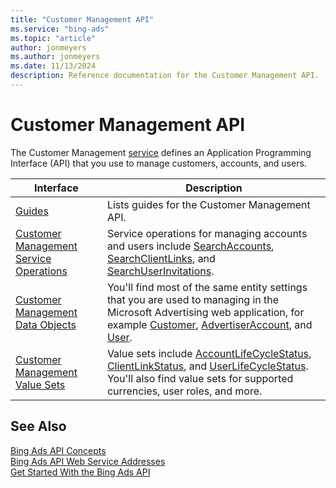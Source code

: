 ```yaml
---
title: "Customer Management API"
ms.service: "bing-ads"
ms.topic: "article"
author: jonmeyers
ms.author: jonmeyers
ms.date: 11/13/2024
description: Reference documentation for the Customer Management API.
---
```

# Customer Management API
The Customer Management [service](../guides/web-service-addresses.md) defines an Application Programming Interface (API) that you use to manage customers, accounts, and users.

|Interface|Description|
|---------|---------|
|[Guides](../guides/customer-management-guides.md)|Lists guides for the Customer Management API.|
|[Customer Management Service Operations](customer-management-service-operations.md)|Service operations for managing accounts and users include [SearchAccounts](searchaccounts.md), [SearchClientLinks](searchclientlinks.md), and [SearchUserInvitations](searchuserinvitations.md).|
|[Customer Management Data Objects](customer-management-data-objects.md)|You'll find most of the same entity settings that you are used to managing in the Microsoft Advertising web application, for example [Customer](customer.md), [AdvertiserAccount](advertiseraccount.md), and [User](user.md).|
|[Customer Management Value Sets](customer-management-value-sets.md)|Value sets include [AccountLifeCycleStatus](accountlifecyclestatus.md), [ClientLinkStatus](clientlinkstatus.md), and [UserLifeCycleStatus](userlifecyclestatus.md). You'll also find value sets for supported currencies, user roles, and more.|

## See Also

[Bing Ads API Concepts](../guides/concepts.md)  
[Bing Ads API Web Service Addresses](../guides/web-service-addresses.md)  
[Get Started With the Bing Ads API](../guides/get-started.md)
